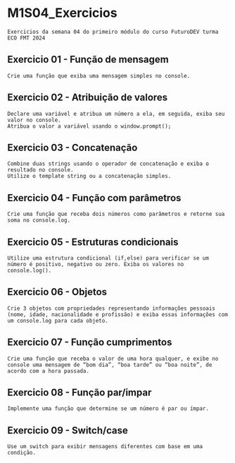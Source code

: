# M1S04_Exercicios

    Exercicios da semana 04 do primeiro módulo do curso FuturoDEV turma ECO FMT 2024

## Exercicio 01 - Função de mensagem

    Crie uma função que exiba uma mensagem simples no console.

## Exercicio 02 - Atribuição de valores
    Declare uma variável e atribua um número a ela, em seguida, exiba seu valor no console.
    Atribua o valor a variável usando o window.prompt();

## Exercicio 03 - Concatenação

    Combine duas strings usando o operador de concatenação e exiba o resultado no console.
    Utilize o template string ou a concatenação simples.

## Exercicio 04 - Função com parâmetros

    Crie uma função que receba dois números como parâmetros e retorne sua soma no console.log.

## Exercicio 05 - Estruturas condicionais

    Utilize uma estrutura condicional (if,else) para verificar se um número é positivo, negativo ou zero. Exiba os valores no console.log().

## Exercicio 06 - Objetos

    Crie 3 objetos com propriedades representando informações pessoais (nome, idade, nacionalidade e profissão) e exiba essas informações com um console.log para cada objeto.

## Exercicio 07 - Função cumprimentos

    Crie uma função que receba o valor de uma hora qualquer, e exibe no console uma mensagem de “bom dia”, “boa tarde” ou “boa noite”, de acordo com a hora passada.

## Exercicio 08 - Função par/impar

    Implemente uma função que determine se um número é par ou ímpar.

## Exercicio 09 - Switch/case

    Use um switch para exibir mensagens diferentes com base em uma condição.